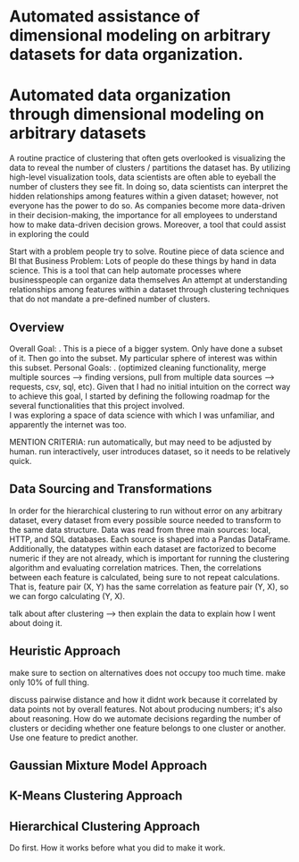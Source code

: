# Automated assistance of dimensional modeling on arbitrary datasets for data organization. #

# Automated data organization through dimensional modeling on arbitrary datasets #

A routine practice of clustering that often gets overlooked is visualizing the data to reveal the number of clusters / partitions the dataset has. By utilizing high-level visualization tools, data scientists are often able to eyeball the number of clusters they see fit. In doing so, data scientists can interpret the hidden relationships among features within a given dataset; however, not everyone has the power to do so. As companies become more data-driven in their decision-making, the importance for all employees to understand how to make data-driven decision grows. Moreover, a tool that could assist in exploring the <insert purpose> could <speed up decisions drastically and help all employees understand the hidden dynamics of their data through one simple process>. Leveraging hierarchical clustering and data transformation tools, I prototyped the different functionalities within this tool and implemented the best feasible solution to assist in dimensional modeling on arbitrary datasets.


Start with a problem people try to solve. Routine piece of data science and BI that 
Business Problem: Lots of people do these things by hand in data science. This is a tool that can help automate processes where businesspeople can organize data themselves
An attempt at understanding relationships among features within a dataset through clustering techniques that do not mandate a pre-defined number of clusters.
## Overview ##
Overall Goal: <insert goal>. This is a piece of a bigger system. Only have done a subset of it. Then go into the subset. My particular sphere of interest was within this subset.
Personal Goals: <insert goal>. (optimized cleaning functionality, merge multiple sources --> finding versions, pull from multiple data sources --> requests, csv, sql, etc).
Given that I had no initial intuition on the correct way to achieve this goal, I started by defining the following roadmap for the several functionalities that this project involved.  
I was exploring a space of data science with which I was unfamiliar, and apparently the internet was too.

MENTION CRITERIA: run automatically, but may need to be adjusted by human. run interactively, user introduces dataset, so it needs to be relatively quick.
    
## Data Sourcing and Transformations ##
In order for the hierarchical clustering to run without error on any arbitrary dataset, every dataset from every possible source needed to transform to the same data structure. Data was read from three main sources: local, HTTP, and SQL databases. Each source is shaped into a Pandas DataFrame. Additionally, the datatypes within each dataset are factorized to become numeric if they are not already, which is important for running the clustering algorithm and evaluating correlation matrices. Then, the correlations between each feature is calculated, being sure to not repeat calculations. That is, feature pair (X, Y) has the same correlation as feature pair (Y, X), so we can forgo calculating (Y, X).  


talk about after clustering --> then explain the data to explain how I went about doing it.
    
## Heuristic Approach ##
make sure to section on alternatives does not occupy too much time. make only 10% of full thing.

discuss pairwise distance and how it didnt work because it correlated by data points not by overall features.
Not about producing numbers; it's also about reasoning. How do we automate decisions regarding the number of clusters or deciding whether one feature belongs to one cluster or another. Use one feature to predict another.

## Gaussian Mixture Model Approach ##

## K-Means Clustering Approach ##

## Hierarchical Clustering Approach ##
Do first. How it works before what you did to make it work.
